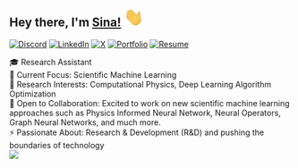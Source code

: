 <!--
**sinapordanesh/sinapordanesh** is a ✨ _special_ ✨ repository because its `README.md` (this file) appears on your GitHub profile.

Here are some ideas to get you started:

- 🔭 I’m currently working on ...
- 🌱 I’m currently learning ...
- 👯 I’m looking to collaborate on ...
- 🤔 I’m looking for help with ...
- 💬 Ask me about ...
- 📫 How to reach me: ...
- 😄 Pronouns: ...
- ⚡ Fun fact: ...
-->

## Hey there, I'm [Sina!](https://samanpordanesh.com/) <img alt="GIF" src="https://raw.githubusercontent.com/Brillianttyagi/Brillianttyagi/master/hand.gif" width=35 />
[![Discord](https://img.shields.io/badge/Discord-%237289DA.svg?logo=discord&logoColor=white)](https://discord.gg/sina4437) [![LinkedIn](https://img.shields.io/badge/LinkedIn-%230077B5.svg?logo=linkedin&logoColor=white)](https://www.linkedin.com/in/samanpordanesh/) [![X](https://img.shields.io/badge/X-black.svg?logo=X&logoColor=white)](https://x.com/@sina_pordanesh) 
[![Portfolio](https://img.shields.io/badge/portfolio-Online-green)](https://samanpordanesh.com/)
[![Resume](https://img.shields.io/badge/Resume-PDF-red?logo=adobe)](https://docs.google.com/viewerng/viewer?url=https://files.elfsightcdn.com/eafe4a4d-3436-495d-b748-5bdce62d911d/bb6c4ba1-4ccb-4f32-b444-a7e440215e26/Saman_Pordanesh.pdf)

🎓 Research Assistant<br>
🌱 Current Focus: Scientific Machine Learning<br>
🔭 Research Interests: Computational Physics, Deep Learning Algorithm Optimization<br>
🤔 Open to Collaboration: Excited to work on new scientific machine learning approaches such as Physics Informed Neural Network, Neural Operators, Graph Neural Networks, and much more.<br>
⚡ Passionate About: Research & Development (R&D) and pushing the boundaries of technology<br>
![](https://github-readme-stats.vercel.app/api?username=sinapordanesh&theme=default&hide_border=false&include_all_commits=true&count_private=true)<br/>
